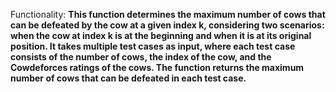Functionality: **This function determines the maximum number of cows that can be defeated by the cow at a given index k, considering two scenarios: when the cow at index k is at the beginning and when it is at its original position. It takes multiple test cases as input, where each test case consists of the number of cows, the index of the cow, and the Cowdeforces ratings of the cows. The function returns the maximum number of cows that can be defeated in each test case.**